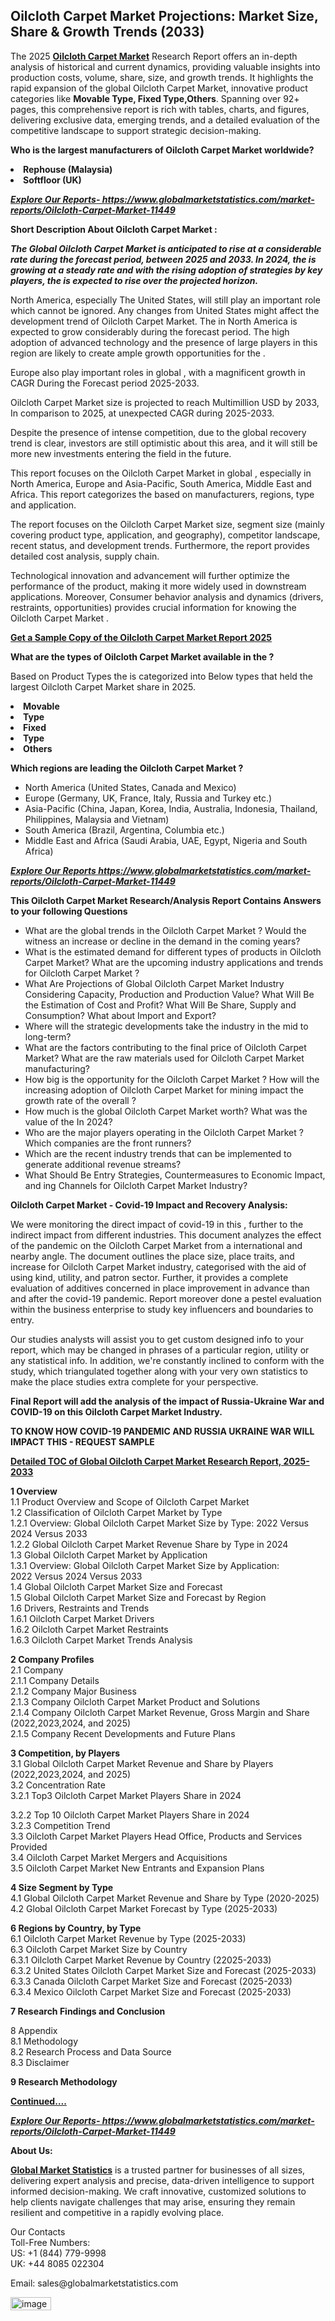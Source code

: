 <h2><strong>Oilcloth Carpet Market Projections: Market Size, Share & Growth Trends (2033)</strong></h2><p>The 2025 <strong><a href="https://www.globalmarketstatistics.com/market-reports/Oilcloth-Carpet-Market-11449">Oilcloth Carpet Market</a></strong> Research Report offers an in-depth analysis of historical and current dynamics, providing valuable insights into production costs, volume, share, size, and growth trends. It highlights the rapid expansion of the global Oilcloth Carpet Market, innovative product categories like <strong>Movable Type, Fixed Type,Others</strong>. Spanning over 92+ pages, this comprehensive report is rich with tables, charts, and figures, delivering exclusive data, emerging trends, and a detailed evaluation of the competitive landscape to support strategic decision-making.</p><p><strong>Who is the largest manufacturers of Oilcloth Carpet Market worldwide?</strong></p><p><strong><li>Rephouse (Malaysia)<li>Softfloor (UK)</strong></p><p><strong><em><a href="https://www.globalmarketstatistics.com/market-reports/Oilcloth-Carpet-Market-11449">Explore Our Reports-&nbsp;https://www.globalmarketstatistics.com/market-reports/Oilcloth-Carpet-Market-11449</a></em></strong></p><p><strong>Short Description About Oilcloth Carpet Market :</strong></p><p><strong><em>The Global Oilcloth Carpet Market is anticipated to rise at a considerable rate during the forecast period, between 2025 and 2033. In 2024, the is growing at a steady rate and with the rising adoption of strategies by key players, the is expected to rise over the projected horizon.</em></strong></p><p>North America, especially The United States, will still play an important role which cannot be ignored. Any changes from United States might affect the development trend of Oilcloth Carpet Market. The in North America is expected to grow considerably during the forecast period. The high adoption of advanced technology and the presence of large players in this region are likely to create ample growth opportunities for the .</p><p>Europe also play important roles in global , with a magnificent growth in CAGR During the Forecast period 2025-2033.</p><p>Oilcloth Carpet Market size is projected to reach Multimillion USD by 2033, In comparison to 2025, at unexpected CAGR during 2025-2033.</p><p>Despite the presence of intense competition, due to the global recovery trend is clear, investors are still optimistic about this area, and it will still be more new investments entering the field in the future.</p><p>This report focuses on the Oilcloth Carpet Market in global , especially in North America, Europe and Asia-Pacific, South America, Middle East and Africa. This report categorizes the based on manufacturers, regions, type and application.</p><p>The report focuses on the Oilcloth Carpet Market size, segment size (mainly covering product type, application, and geography), competitor landscape, recent status, and development trends. Furthermore, the report provides detailed cost analysis, supply chain.</p><p>Technological innovation and advancement will further optimize the performance of the product, making it more widely used in downstream applications. Moreover, Consumer behavior analysis and dynamics (drivers, restraints, opportunities) provides crucial information for knowing the Oilcloth Carpet Market .</p><p><strong><a href="https://www.globalmarketstatistics.com/market-reports/Oilcloth-Carpet-Market-11449">Get a Sample Copy of the Oilcloth Carpet Market Report 2025</a></strong></p><p><strong>What are the types of Oilcloth Carpet Market available in the ?</strong></p><p>Based on Product Types the is categorized into Below types that held the largest Oilcloth Carpet Market share in 2025.</p><p><strong><li>Movable<li>Type<li>Fixed<li>Type<li>Others</strong></p><p><strong>Which regions are leading the Oilcloth Carpet Market ?</strong></p><ul><li>North America (United States, Canada and Mexico)</li><li>Europe (Germany, UK, France, Italy, Russia and Turkey etc.)</li><li>Asia-Pacific (China, Japan, Korea, India, Australia, Indonesia, Thailand, Philippines, Malaysia and Vietnam)</li><li>South America (Brazil, Argentina, Columbia etc.)</li><li>Middle East and Africa (Saudi Arabia, UAE, Egypt, Nigeria and South Africa)</li></ul><p><strong><em><a href="https://www.globalmarketstatistics.com/market-reports/Oilcloth-Carpet-Market-11449">Explore Our Reports https://www.globalmarketstatistics.com/market-reports/Oilcloth-Carpet-Market-11449</a></em></strong></p><p><strong>This Oilcloth Carpet Market Research/Analysis Report Contains Answers to your following Questions</strong></p><ul><li>What are the global trends in the Oilcloth Carpet Market ? Would the witness an increase or decline in the demand in the coming years?</li><li>What is the estimated demand for different types of products in Oilcloth Carpet Market? What are the upcoming industry applications and trends for Oilcloth Carpet Market ?</li><li>What Are Projections of Global Oilcloth Carpet Market Industry Considering Capacity, Production and Production Value? What Will Be the Estimation of Cost and Profit? What Will Be Share, Supply and Consumption? What about Import and Export?</li><li>Where will the strategic developments take the industry in the mid to long-term?</li><li>What are the factors contributing to the final price of Oilcloth Carpet Market? What are the raw materials used for Oilcloth Carpet Market manufacturing?</li><li>How big is the opportunity for the Oilcloth Carpet Market ? How will the increasing adoption of Oilcloth Carpet Market for mining impact the growth rate of the overall ?</li><li>How much is the global Oilcloth Carpet Market worth? What was the value of the In 2024?</li><li>Who are the major players operating in the Oilcloth Carpet Market ? Which companies are the front runners?</li><li>Which are the recent industry trends that can be implemented to generate additional revenue streams?</li><li>What Should Be Entry Strategies, Countermeasures to Economic Impact, and ing Channels for Oilcloth Carpet Market Industry?</li></ul><p><strong>Oilcloth Carpet Market - Covid-19 Impact and Recovery Analysis:</strong></p><p>We were monitoring the direct impact of covid-19 in this , further to the indirect impact from different industries. This document analyzes the effect of the pandemic on the Oilcloth Carpet Market from a international and nearby angle. The document outlines the place size, place traits, and increase for Oilcloth Carpet Market industry, categorised with the aid of using kind, utility, and patron sector. Further, it provides a complete evaluation of additives concerned in place improvement in advance than and after the covid-19 pandemic. Report moreover done a pestel evaluation within the business enterprise to study key influencers and boundaries to entry.</p><p>Our studies analysts will assist you to get custom designed info to your report, which may be changed in phrases of a particular region, utility or any statistical info. In addition, we're constantly inclined to conform with the study, which triangulated together along with your very own statistics to make the place studies extra complete for your perspective.</p><p><strong>Final Report will add the analysis of the impact of Russia-Ukraine War and COVID-19 on this Oilcloth Carpet Market Industry.</strong></p><p><strong>TO KNOW HOW COVID-19 PANDEMIC AND RUSSIA UKRAINE WAR WILL IMPACT THIS - REQUEST SAMPLE</strong></p><p><strong><a href="https://www.globalmarketstatistics.com/market-reports/Oilcloth-Carpet-Market-11449">Detailed TOC of Global Oilcloth Carpet Market Research Report, 2025-2033</a></strong></p><p><strong>1 Overview</strong><br /> 1.1 Product Overview and Scope of Oilcloth Carpet Market<br /> 1.2 Classification of Oilcloth Carpet Market by Type<br /> 1.2.1 Overview: Global Oilcloth Carpet Market Size by Type: 2022 Versus 2024 Versus 2033<br /> 1.2.2 Global Oilcloth Carpet Market Revenue Share by Type in 2024<br /> 1.3 Global Oilcloth Carpet Market by Application<br /> 1.3.1 Overview: Global Oilcloth Carpet Market Size by Application: 2022&nbsp;Versus 2024 Versus 2033<br /> 1.4 Global Oilcloth Carpet Market Size and Forecast<br /> 1.5 Global Oilcloth Carpet Market Size and Forecast by Region<br /> 1.6 Drivers, Restraints and Trends<br /> 1.6.1 Oilcloth Carpet Market Drivers<br /> 1.6.2 Oilcloth Carpet Market Restraints<br /> 1.6.3 Oilcloth Carpet Market Trends Analysis</p><p><strong>2 Company Profiles</strong><br /> 2.1 Company<br /> 2.1.1 Company Details<br /> 2.1.2 Company Major Business<br /> 2.1.3 Company Oilcloth Carpet Market Product and Solutions<br /> 2.1.4 Company Oilcloth Carpet Market Revenue, Gross Margin and Share (2022,2023,2024, and 2025)<br /> 2.1.5 Company Recent Developments and Future Plans</p><p><strong>3 Competition, by Players</strong><br /> 3.1 Global Oilcloth Carpet Market Revenue and Share by Players (2022,2023,2024, and 2025)<br /> 3.2 Concentration Rate<br /> 3.2.1 Top3 Oilcloth Carpet Market Players Share in 2024</p><p>3.2.2 Top 10 Oilcloth Carpet Market Players Share in 2024<br /> 3.2.3 Competition Trend<br /> 3.3 Oilcloth Carpet Market Players Head Office, Products and Services Provided<br /> 3.4 Oilcloth Carpet Market Mergers and Acquisitions<br /> 3.5 Oilcloth Carpet Market New Entrants and Expansion Plans</p><p><strong>4 Size Segment by Type</strong><br /> 4.1 Global Oilcloth Carpet Market Revenue and Share by Type (2020-2025)<br /> 4.2 Global Oilcloth Carpet Market Forecast by Type (2025-2033)</p><p><strong>6 Regions by Country, by Type</strong><br /> 6.1 Oilcloth Carpet Market Revenue by Type (2025-2033)<br /> 6.3 Oilcloth Carpet Market Size by Country<br /> 6.3.1 Oilcloth Carpet Market Revenue by Country (22025-2033)<br /> 6.3.2 United States Oilcloth Carpet Market Size and Forecast (2025-2033)<br /> 6.3.3 Canada Oilcloth Carpet Market Size and Forecast (2025-2033)<br /> 6.3.4 Mexico Oilcloth Carpet Market Size and Forecast (2025-2033)</p><p><strong>7 Research Findings and Conclusion</strong></p><p>8 Appendix<br /> 8.1 Methodology<br /> 8.2 Research Process and Data Source<br /> 8.3 Disclaimer</p><p><strong>9 Research Methodology</strong></p><p><strong><a href="https://www.globalmarketstatistics.com/market-reports/Oilcloth-Carpet-Market-11449">Continued&hellip;.</a></strong></p><p><strong><em><a href="https://www.globalmarketstatistics.com/market-reports/Oilcloth-Carpet-Market-11449">Explore Our Reports-&nbsp;https://www.globalmarketstatistics.com/market-reports/Oilcloth-Carpet-Market-11449</a></em></strong></p><p><strong>About Us:</strong></p><p><strong><a href="https://www.globalmarketstatistics.com/">Global Market Statistics</a></strong> is a trusted partner for businesses of all sizes, delivering expert analysis and precise, data-driven intelligence to support informed decision-making. We craft innovative, customized solutions to help clients navigate challenges that may arise, ensuring they remain resilient and competitive in a rapidly evolving place.</p><p>Our Contacts<br /> Toll-Free Numbers:<br /> US: +1 (844) 779-9998<br /> UK: +44 8085 022304</p><p>Email: sales@globalmarketstatistics.com</p>
<img width="65" height="21" alt="image" src="https://github.com/user-attachments/assets/18980def-74b2-42bb-89d6-772560782b09" />

